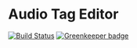# Audio Tag Editor

[![Build Status](https://travis-ci.org/dantehemerson/audio-tag-editor.svg?branch=master)](https://travis-ci.org/dantehemerson/audio-tag-editor) [![Greenkeeper badge](https://badges.greenkeeper.io/dantehemerson/audio-tag-editor.svg)](https://greenkeeper.io/)
